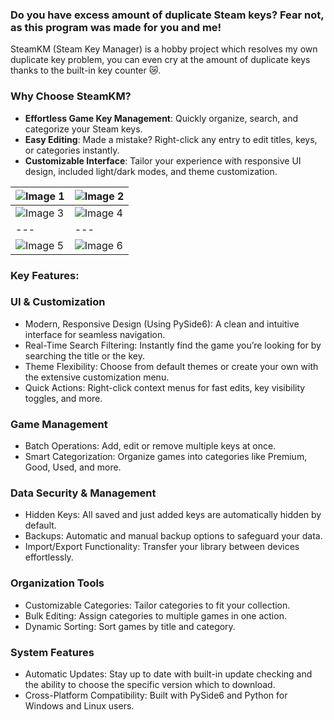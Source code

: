 ### Do you have excess amount of duplicate Steam keys? Fear not, as this program was made for you and me!
SteamKM (Steam Key Manager) is a hobby project which resolves my own duplicate key problem, you can even cry at the amount of duplicate keys thanks to the built-in key counter 😿. 

### Why Choose SteamKM?
- **Effortless Game Key Management**: Quickly organize, search, and categorize your Steam keys.
- **Easy Editing**: Made a mistake? Right-click any entry to edit titles, keys, or categories instantly.
- **Customizable Interface**: Tailor your experience with responsive UI design, included light/dark modes, and theme customization.

| ![Image 1](https://github.com/user-attachments/assets/f78a44f6-3084-486f-9188-73ec56e1445f) | ![Image 2](https://github.com/user-attachments/assets/e5f5cd4f-be78-4770-bcd0-e1f61670159a) |
| --- | --- |
| ![Image 3](https://github.com/user-attachments/assets/1ccf98ba-3fc5-42c8-a8bd-58a00b35f031) | ![Image 4](https://github.com/user-attachments/assets/df66ed62-d8a4-4b34-9267-210f05df7be4) | 
| --- | --- |
| ![Image 5](https://github.com/user-attachments/assets/4c4fd3d6-8a46-40ab-8a19-bdcb0870be57) | ![Image 6](https://github.com/user-attachments/assets/a2e3b40c-ea79-49d0-bf97-619b79c363dd) |

### **Key Features:**

### **UI & Customization**
- Modern, Responsive Design (Using PySide6): A clean and intuitive interface for seamless navigation.
- Real-Time Search Filtering: Instantly find the game you’re looking for by searching the title or the key.
- Theme Flexibility: Choose from default themes or create your own with the extensive customization menu.
- Quick Actions: Right-click context menus for fast edits, key visibility toggles, and more.

### **Game Management**
- Batch Operations: Add, edit or remove multiple keys at once.
- Smart Categorization: Organize games into categories like Premium, Good, Used, and more.

### **Data Security & Management**
- Hidden Keys: All saved and just added keys are automatically hidden by default.
- Backups: Automatic and manual backup options to safeguard your data.
- Import/Export Functionality: Transfer your library between devices effortlessly.

### **Organization Tools**
- Customizable Categories: Tailor categories to fit your collection.
- Bulk Editing: Assign categories to multiple games in one action.
- Dynamic Sorting: Sort games by title and category.

### **System Features**
- Automatic Updates: Stay up to date with built-in update checking and the ability to choose the specific version which to download.
- Cross-Platform Compatibility: Built with PySide6 and Python for Windows and Linux users.
